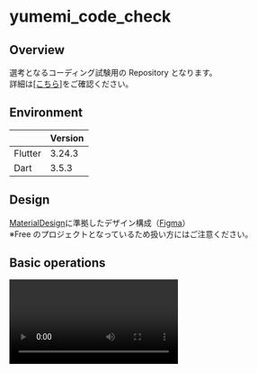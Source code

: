 # yumemi_code_check

## Overview

選考となるコーディング試験用の Repository となります。  
詳細は[[こちら]](https://github.com/yumemi-inc/flutter-engineer-codecheck?tab=readme-ov-file)をご確認ください。

## Environment
|     | Version   |
| --- | --- | 
|  Flutter   |  3.24.3   |
|  Dart   |  3.5.3   | 
## Design

[MaterialDesign](https://m3.material.io/)に準拠したデザイン構成（[Figma](https://www.figma.com/design/TGMnWz2EvDmz7aPdzzeikY/%E6%A0%AA%E5%BC%8F%E4%BC%9A%E7%A4%BE%E3%82%86%E3%82%81%E3%81%BF_%E3%82%B3%E3%83%BC%E3%83%87%E3%82%A3%E3%83%B3%E3%82%B0%E8%AA%B2%E9%A1%8C?node-id=0-1&node-type=canvas&t=NWliR1xRb3u7Jd17-0)）  
※Free のプロジェクトとなっているため扱い方にはご注意ください。

## Basic operations

<video src="https://github.com/user-attachments/assets/1e051290-7474-4af1-b96b-8e84cd28387d" width="300">


## Architecture

CQRS パターンを採用

- 単一方向データフローとなる様に構成
- 中・大規模なアプリではないため最小限な構成とする
- テスト容易性を考慮

<img width="978" alt="CQRS+Repository" src="https://github.com/user-attachments/assets/4f5e4f41-305f-48b0-b52f-54530fe4375c">

### Command

- 機能毎に Provider を生成
- 複数 API が絡んでくるなどの要件は今回無いため、純粋な Provider を利用しイベントを実施する
- api client 側に Query Service インスタンスを受け渡す

```dart
@riverpod
Future<void> fetch(Ref ref, {required QueryService<XxxModel> queryService,}) => ref.read(repository).add();
```

### Query

- 状態を保つ
- UI
  - Query の状態を監視
- Repository
  - constructor で生成した Query に対して、取得/加工した DataModel を受け渡す

```dart
class XxxQuery _$XxxQuery implements QueryService<XxxhModel> {
  @override
  void subscribe(Result<XxxModel, Exception> result) {
    // update ...
  }
}
```

### Api Client

- データの取得 / 加工の責務を担う
- 取得 / 加工したデータを Query に受け渡す
- api 毎に client を生成

```dart
@riverpod
Future<void> getSearchRepositories(
  Ref ref, {
  required String token,
  required String keyword,
  required QueryService<SearchModel> queryService,
}) async {
  // ...
  // ...

  queryService.subscribe(Success(searchModel));
}
```

## Confidential information

### Github Apps

- Github API Client で利用するアクセストークンの管理を`Github Apps`で管理する（[public page](https://github.com/apps/yumemicodecheck)）
- `Github Apps`にてトークンを利用する場合のセットアップ手順は[公式](https://docs.github.com/ja/apps/creating-github-apps/authenticating-with-a-github-app/about-authentication-with-a-github-app)に記載の通りであるため割愛

#### 注意事項

- `Github Rest API`で利用するアクセストークンは、上記手順で発行した`JSON Web Token(JWT)`を、`RequestHeader`に付与する必要がある
- `JWT`を生成するスクリプトは、機密情報も含まれるため、リモートには上げていないが、公式手順通りではあるため必要な場合は生成すること
- JWT の有効期限が`10分`と短いが、今回は定期実行などの対策は講じずそのまま利用することとする
  - `JWT`で発行したアクセストークンの有効期限は`8時間`となっているため、リードタイムなどを考慮してサーバーサイドなどで`JWT`を生成/取得する API を用意したりと考慮が必要ではあるが、上記で記載の通り試験用コードとなるため割愛とする。

### INSTALLATION_ID

- `Github Apps`で生成された`INSTALLATION_ID`は`.envrc`にて管理しているため、必要な場合は管理者にお声がけください。

#### .envrc 生成 / 適応手順

1. `.envrc`ファイルを root 直下に作成
2. 必要事項を記載したのち、ファイルを読み込ませる

```zsh
$ source .envrc
```

3. `build_runner`を実行(※オプションとして`--delete-conflicting-outputs`を利用)

```zsh
$ fvm flutter pub run build_runner build --delete-conflicting-outputs
```

## Code Generate

`freezed` / `riverpod`などの自動生成ファイルが乱雑化してしまうため、`build.yaml`を利用し  
`generated/`フォルダにファイルを生成する様に指定しているため、コード生成時のパス指定に十分注意すること

```dart
part 'generated/xxx_xxx.freezed.dart';
part 'generated/xxx_xxx.g.dart';
```

## Analyzer
- [very_good_analysis](https://pub.dev/packages/very_good_analysis)を採用

### 理由
- 堅牢な規約として定義しておきたいため
- 信頼性がある
- 普段は[pedantic_mono](https://pub.dev/packages/pedantic_mono)を利用しているが、せっかくなので導入してみた

## Multilingual support
- 多言語管理に[slang](https://pub.dev/packages/slang)を採用
### input file
- 文言ファイルの形式として`json` / `env` / `yaml`様々な形式をサポートしているが、今回は`yaml`を採用
  - 他定義ファイル形式と統一するため
- 多言語として`ja` / `en`のみサポートする様に実施
- どちらのファイルも階層構造は統一すること  
利用方法)
```dart
i18n.sample.title;
```
のように、`i18n`からアクセスできるように`build.yaml`内で`translate_var`を変更している

### output file
- input fileを編集した場合、`build_runner`を実施
- 出力先は`build.yaml`の`output_directory`にて指定しているため、自動で生成してくれます

## Debug

- 本アプリで利用するデバッグ機能を作成している
  - [こちら](https://github.com/masa-futa/yumemi_code_check/tree/develop?tab=readme-ov-file#confidential-information)で説明した通り、`JWT`の有効期限が非常に短いのと、取得する仕組みが確立されていないため、簡潔にデバッグ機能を利用して、UI/UXの確認を実施できるようにしている。
  - 検索画面の右下にあるフローティングアクションボタンからデバッグ機能に遷移できる
  - `flavor`にて分岐していないため、どの環境でも表示されてしまうが、Dev環境のみ表示させる想定で用意している

## エラーコード
[Wiki](https://github.com/masa-futa/yumemi_code_check/wiki/%E3%82%A8%E3%83%A9%E3%83%BC%E3%82%B3%E3%83%BC%E3%83%89#apiexception)に記述しているため合わせてご確認ください

## WidgetTest / UnitTest
以下、本アプリ内でテスト対象としているディレクトリを記述する

### WidgetTest
- `feature`ディレクトリ配下のコンポーネント

### UnitTest
ロジックを含む以下ディレクトリ配下の処理
- `command_service`
- `api_client`

※`QueryService`では、状態を保持/更新する役割のため、条件分岐を含まないのと、`api_client`側で担保されている領域となるため対象外としている